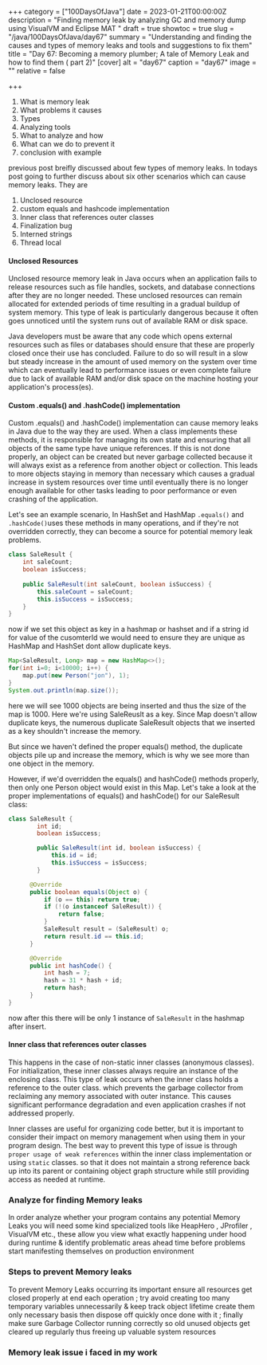 +++
category = ["100DaysOfJava"]
date = 2023-01-21T00:00:00Z
description = "Finding memory leak by analyzing GC and memory dump using VisualVM and Eclipse MAT "
draft = true
showtoc = true
slug = "/java/100DaysOfJava/day67"
summary = "Understanding and finding the causes and types of memory leaks and tools and suggestions to fix them"
title = "Day 67: Becoming a memory plumber; A tale of Memory Leak and how to find them ( part 2)"
[cover]
alt = "day67"
caption = "day67"
image = ""
relative = false

+++
1. What is memory leak
2. What problems it causes
3. Types
4. Analyzing tools
5. What to analyze and how
6. What can we do to prevent it
7. conclusion with example

previous post breifly discussed about few types of memory leaks. In todays post going to further discuss about six other scenarios which can cause memory leaks. They are

1. Unclosed resource
2. custom equals and hashcode implementation
3. Inner class that references outer classes
4. Finalization bug
5. Interned strings
6. Thread local

#### Unclosed Resources

Unclosed resource memory leak in Java occurs when an application fails to release resources such as file handles, sockets, and database connections after they are no longer needed. These unclosed resources can remain allocated for extended periods of time resulting in a gradual buildup of system memory. This type of leak is particularly dangerous because it often goes unnoticed until the system runs out of available RAM or disk space.

Java developers must be aware that any code which opens external resources such as files or databases should ensure that these are properly closed once their use has concluded. Failure to do so will result in a slow but steady increase in the amount of used memory on the system over time which can eventually lead to performance issues or even complete failure due to lack of available RAM and/or disk space on the machine hosting your application's process(es).

#### Custom .equals() and .hashCode() implementation

Custom .equals() and .hashCode() implementation can cause memory leaks in Java due to the way they are used. When a class implements these methods, it is responsible for managing its own state and ensuring that all objects of the same type have unique references. If this is not done properly, an object can be created but never garbage collected because it will always exist as a reference from another object or collection. This leads to more objects staying in memory than necessary which causes a gradual increase in system resources over time until eventually there is no longer enough available for other tasks leading to poor performance or even crashing of the application.

Let's see an example scenario, In HashSet and HashMap `.equals()` and `.hashCode()`uses these methods in many operations, and if they're not overridden correctly, they can become a source for potential memory leak problems.

```java
class SaleResult {
	int saleCount;
    boolean isSuccess;
    
    public SaleResult(int saleCount, boolean isSuccess) {
    	this.saleCount = saleCount;
        this.isSuccess = isSuccess;
    }
}
```

now if we set this object as key in a hashmap or hashset and if a string id for value of the cusomterId we would need to ensure they are unique as HashMap and HashSet dont allow duplicate keys.

```java
Map<SaleResult, Long> map = new HashMap<>();
for(int i=0; i<10000; i++) {
	map.put(new Person("jon"), 1);
}
System.out.println(map.size());
```

here we will see 1000 objects are being inserted and thus the size of the map is 1000. Here we're using SaleReuslt as a key. Since Map doesn't allow duplicate keys, the numerous duplicate SaleResult objects that we inserted as a key shouldn't increase the memory.

But since we haven't defined the proper equals() method, the duplicate objects pile up and increase the memory, which is why we see more than one object in the memory.

However, if we'd overridden the equals() and hashCode() methods properly, then only one Person object would exist in this Map. Let's take a look at the proper implementations of equals() and hashCode() for our SaleResult class:

```java
class SaleResult {
        int id;
        boolean isSuccess;

        public SaleResult(int id, boolean isSuccess) {
            this.id = id;
            this.isSuccess = isSuccess;
        }

      @Override
      public boolean equals(Object o) {
          if (o == this) return true;
          if (!(o instanceof SaleResult)) {
              return false;
          }
          SaleResult result = (SaleResult) o;
          return result.id == this.id;
      }

      @Override
      public int hashCode() {
          int hash = 7;
          hash = 31 * hash + id;
          return hash;
      }
}
```

now after this there will be only 1 instance of `SaleResult` in the hashmap after insert.

#### Inner class that references outer classes

This happens in the case of non-static inner classes (anonymous classes). For initialization, these inner classes always require an instance of the enclosing class. This type of leak occurs when the inner class holds a reference to the outer class. which prevents the garbage collector from reclaiming any memory associated with outer instance. This causes significant performance degradation and even application crashes if not addressed properly.

Inner classes are useful for organizing code better, but it is important to consider their impact on memory management when using them in your program design. The best way to prevent this type of issue is through `proper usage of weak references` within the inner class implementation or using `static` classes. so that it does not maintain a strong reference back up into its parent or containing object graph structure while still providing access as needed at runtime.

### Analyze for finding Memory leaks

In order analyze whether your program contains any potential Memory Leaks you will need some kind specialized tools like HeapHero , JProfiler , VisualVM etc., these allow you view what exactly happening under hood during runtime & identify problematic areas ahead time before problems start manifesting themselves on production environment

### Steps to prevent Memory leaks

To prevent Memory Leaks occurring its important ensure all resources get closed properly at end each operation ; try avoid creating too many temporary variables unnecessarily & keep track object lifetime create them only necessary basis then dispose off quickly once done with it ; finally make sure Garbage Collector running correctly so old unused objects get cleared up regularly thus freeing up valuable system resources

### Memory leak issue i faced in my work